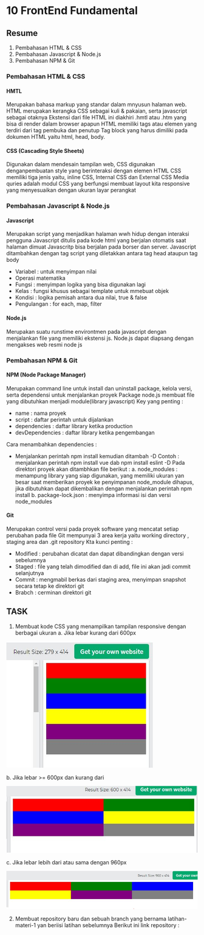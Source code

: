 # 10 FrontEnd Fundamental

## Resume
1. Pembahasan HTML & CSS
2. Pembahasan Javascript & Node.js
3. Pembahasan NPM & Git

### Pembahasan HTML & CSS

#### HMTL
Merupakan bahasa markup yang standar dalam mnyusun halaman web. HTML merupakan kerangka
CSS sebagai kuli & pakaian, serta javascript sebagai otaknya
Ekstensi dari file HTML ini diakhiri .hmtl atau .htm yang bisa di render dalam browser apapun
HTML memiliki tags atau elemen yang terdiri dari tag pembuka dan penutup
Tag block yang harus dimiliki pada dokumen HTML yaitu html, head, body.

#### CSS (Cascading Style Sheets)
Digunakan dalam mendesain tampilan web, 
CSS digunakan denganpembuatan style yang berinteraksi dengan elemen HTML
CSS memiliki tiga jenis yaitu, inline CSS, Internal CSS dan External CSS
Media quries adalah modul CSS yang berfungsi membuat layout kita responsive yang 
menyesuaikan dengan ukuran layar perangkat

### Pembahasan Javascript & Node.js

#### Javascript
Merupakan script yang menjadikan halaman wwh hidup dengan interaksi pengguna
Javascript ditulis pada kode html yang berjalan otomatis saat halaman dimuat
Javascritp bisa berjalan pada borser dan server. Javascript ditambahkan dengan tag script
yang diletakkan antara tag head ataupun tag body
- Variabel : untuk menyimpan nilai
- Operasi matematika
- Fungsi : menyimpan logika yang bisa digunakan lagi
- Kelas : fungsi khusus sebagai template untuk mmebuat objek
- Kondisi : logika pemisah antara dua nilai, true & false
- Pengulangan : for each, map, filter

#### Node.js
Merupakan suatu runstime environtmen pada javascript dengan menjalankan file yang
memiliki ekstensi js. Node.js dapat diapsang dengan mengakses web resmi node js

### Pembahasan NPM & Git

#### NPM (Node Package Manager)
Merupakan command line untuk install dan uninstall package, kelola versi, serta dependensi
untuk menjalankan proyek
Package node.js membuat file yang dibutuhkan menjadi module(library javascript)
Key yang penting :
- name : nama proyek
- script : daftar perintah untuk dijalankan
- dependencies : daftar library ketika production
- devDependencies : daftar library ketika pengembangan

Cara menambahkan dependencies :
- Menjalankan perintah npm install <nama module> kemudian ditambah -D
Contoh : menjalankan perintah npm install vue dab npm install eslint -D
Pada direktori proyek akan ditambhkan file berikut :
a. node_modules : menampung library yang siap digunakan, yang memiliki ukuran yan besar
saat memberikan proyek ke penyimpanan node_module dihapus, jika dibutuhkan dapat dikembalikan
dengan menjalankan perintah npm install
b. package-lock.json : menyimpa informasi isi dan versi node_modules

#### Git
Merupakan control versi pada proyek software yang mencatat setiap perubahan pada file
Git mempunyai 3 area kerja yaitu working directory , staging area dan .git repository
Kta kunci penting :
- Modified : perubahan dicatat dan dapat dibandingkan dengan versi sebelumnya
- Staged : file yang telah dimodified dan di add, file ini akan jadi commit selanjutnya
- Commit : mengmabil berkas dari staging area, menyimpan snapshot secara tetap ke direktori git
- Brabch : cerminan direktori git

 ## TASK 
  
  1. Membuat kode CSS yang menampilkan tampilan responsive dengan berbagai ukuran
  a. Jika lebar kurang dari 600px
  
![gambar satu](https://github.com/MustikaSiahaan/vue_Mustika-Marito-Siahaan/blob/master/10_Frontend%20Fundamental/screenshots/1.JPG)
  
  b. Jika lebar >= 600px dan kurang dari 
  
![gambar satu](https://github.com/MustikaSiahaan/vue_Mustika-Marito-Siahaan/blob/master/10_Frontend%20Fundamental/screenshots/2.JPG)
  
  c. Jika lebar lebih dari atau sama dengan 960px
  
![gambar satu](https://github.com/MustikaSiahaan/vue_Mustika-Marito-Siahaan/blob/master/10_Frontend%20Fundamental/screenshots/3.JPG)
  
  2. Membuat repository baru dan sebuah branch yang bernama latihan-materi-1 yan beriisi latihan sebelumnya
Berikut ini link repository : 







